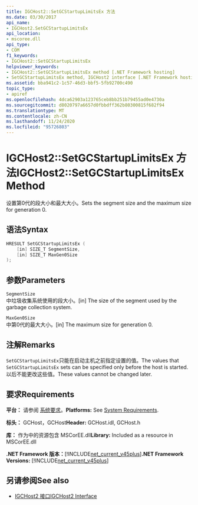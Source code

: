 ```yaml
---
title: IGCHost2::SetGCStartupLimitsEx 方法
ms.date: 03/30/2017
api_name:
- IGCHost2.SetGCStartupLimitsEx
api_location:
- mscoree.dll
api_type:
- COM
f1_keywords:
- IGCHost2::SetGCStartupLimitsEx
helpviewer_keywords:
- IGCHost2::SetGCStartupLimitsEx method [.NET Framework hosting]
- SetGCStartupLimitsEx method, IGCHost2 interface [.NET Framework hosting]
ms.assetid: bba941c2-1c57-46d3-bbf5-5fb92700c490
topic_type:
- apiref
ms.openlocfilehash: 4dca62903a123765ceb8bb251b79455ad0e4730a
ms.sourcegitcommit: d8020797a6657d0fbbdff362b80300815f682f94
ms.translationtype: MT
ms.contentlocale: zh-CN
ms.lasthandoff: 11/24/2020
ms.locfileid: "95726803"
---
```

# <a name="igchost2setgcstartuplimitsex-method"></a><span data-ttu-id="1febe-102">IGCHost2::SetGCStartupLimitsEx 方法</span><span class="sxs-lookup"><span data-stu-id="1febe-102">IGCHost2::SetGCStartupLimitsEx Method</span></span>

<span data-ttu-id="1febe-103">设置第0代的段大小和最大大小。</span><span class="sxs-lookup"><span data-stu-id="1febe-103">Sets the segment size and the maximum size for generation 0.</span></span>  
  
## <a name="syntax"></a><span data-ttu-id="1febe-104">语法</span><span class="sxs-lookup"><span data-stu-id="1febe-104">Syntax</span></span>  
  
```cpp  
HRESULT SetGCStartupLimitsEx (  
    [in] SIZE_T SegmentSize,  
    [in] SIZE_T MaxGen0Size  
);  
```  
  
## <a name="parameters"></a><span data-ttu-id="1febe-105">参数</span><span class="sxs-lookup"><span data-stu-id="1febe-105">Parameters</span></span>  

 `SegmentSize`  
 <span data-ttu-id="1febe-106">中垃圾收集系统使用的段大小。</span><span class="sxs-lookup"><span data-stu-id="1febe-106">[in] The size of the segment used by the garbage collection system.</span></span>  
  
 `MaxGen0Size`  
 <span data-ttu-id="1febe-107">中第0代的最大大小。</span><span class="sxs-lookup"><span data-stu-id="1febe-107">[in] The maximum size for generation 0.</span></span>  
  
## <a name="remarks"></a><span data-ttu-id="1febe-108">注解</span><span class="sxs-lookup"><span data-stu-id="1febe-108">Remarks</span></span>  

 <span data-ttu-id="1febe-109">`SetGCStartupLimitsEx`只能在启动主机之前指定设置的值。</span><span class="sxs-lookup"><span data-stu-id="1febe-109">The values that `SetGCStartupLimitsEx` sets can be specified only before the host is started.</span></span> <span data-ttu-id="1febe-110">以后不能更改这些值。</span><span class="sxs-lookup"><span data-stu-id="1febe-110">These values cannot be changed later.</span></span>  
  
## <a name="requirements"></a><span data-ttu-id="1febe-111">要求</span><span class="sxs-lookup"><span data-stu-id="1febe-111">Requirements</span></span>  

 <span data-ttu-id="1febe-112">**平台：** 请参阅 [系统要求](../../get-started/system-requirements.md)。</span><span class="sxs-lookup"><span data-stu-id="1febe-112">**Platforms:** See [System Requirements](../../get-started/system-requirements.md).</span></span>  
  
 <span data-ttu-id="1febe-113">**标头：** GCHost，GCHost</span><span class="sxs-lookup"><span data-stu-id="1febe-113">**Header:** GCHost.idl, GCHost.h</span></span>  
  
 <span data-ttu-id="1febe-114">**库：** 作为中的资源包含 MSCorEE.dll</span><span class="sxs-lookup"><span data-stu-id="1febe-114">**Library:** Included as a resource in MSCorEE.dll</span></span>  
  
 <span data-ttu-id="1febe-115">**.NET Framework 版本：**[!INCLUDE[net_current_v45plus](../../../../includes/net-current-v45plus-md.md)]</span><span class="sxs-lookup"><span data-stu-id="1febe-115">**.NET Framework Versions:** [!INCLUDE[net_current_v45plus](../../../../includes/net-current-v45plus-md.md)]</span></span>  
  
## <a name="see-also"></a><span data-ttu-id="1febe-116">另请参阅</span><span class="sxs-lookup"><span data-stu-id="1febe-116">See also</span></span>

- [<span data-ttu-id="1febe-117">IGCHost2 接口</span><span class="sxs-lookup"><span data-stu-id="1febe-117">IGCHost2 Interface</span></span>](igchost2-interface.md)
